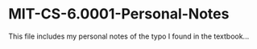 # MIT-CS-6.0001-Personal-Notes

This file includes my personal notes of the typo I found in the textbook...
